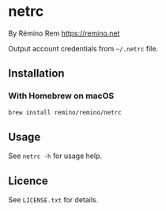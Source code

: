 netrc
=====

By Rémino Rem <https://remino.net>

Output account credentials from `~/.netrc` file.

## Installation

### With Homebrew on macOS

```sh
brew install remino/remino/netrc
```

## Usage

See `netrc -h` for usage help.

## Licence

See `LICENSE.txt` for details.
